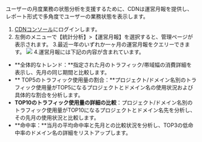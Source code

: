 ユーザーの月度業務の状態分析を支援するために、CDNは運営月報を提供し、レポート形式で多角度でユーザーの業務状態を表示します。
1. [CDNコンソール](https://console.cloud.tencent.com/cdn)にログインします。
2. 左側のメニューで【統計分析】>【運営月報】を選択すると、管理ページが表示されます。
3.最近一年のいずれか一ヶ月の運営月報をクエリーできます。
![](https://main.qcloudimg.com/raw/5848ae73ae9445048be1562ecb2c7e7a.png)
4.運営月報には下記の内容が含まれています。
 + **全体的なトレンド：**指定された月のトラフィック/帯域幅の消費詳細を表示し、先月の同じ期間と比較します。
 + ** TOP5のトラフィック使用量の割合：**プロジェクト/ドメイン名別のトラフィック使用量がTOP5になるプロジェクトとドメイン名の使用状況および具体的な割合を分析します。
 + **TOP10のトラフィック使用量の詳細の比較**：プロジェクト/ドメイン名別のトラフィック使用量がTOP10になるプロジェクトとドメイン名先を分析し、その先月の使用状況と比較します。
 + **命中率：**当月の平均命中率と先月との比較状況を分析し、TOP3の低命中率のドメイン名の詳細をリストアップします。
